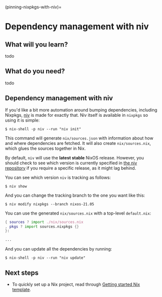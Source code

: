 (pinning-nixpkgs-with-niv)=

# Dependency management with niv

## What will you learn?

todo 

## What do you need?

todo

## Dependency management with niv <!-- todo fix double heading -->

If you'd like a bit more automation around bumping dependencies, including Nixpkgs,
[niv](https://github.com/nmattia/niv/) is made for exactly that. Niv itself is available in `nixpkgs` so using it is simple:

```
$ nix-shell -p niv --run "niv init"
```

This command will generate `nix/sources.json` with information about how and where dependencies are fetched. 
It will also create `nix/sources.nix`, which glues the sources together in Nix.

By default, `niv` will use the **latest stable** NixOS release. 
However, you should check to see which version is currently specified in [the niv repository](https://github.com/nmattia/niv) if you require a specific release, as it might lag behind.

You can see which version `niv` is tracking as follows:

```
$ niv show
```

And you can change the tracking branch to the one you want like this:

```
$ niv modify nixpkgs --branch nixos-21.05
```
You can use the generated `nix/sources.nix` with a top-level `default.nix`:

```nix
{ sources ? import ./nix/sources.nix
, pkgs ? import sources.nixpkgs {}
}:

...
```

And you can update all the dependencies by running:

```
$ nix-shell -p niv --run "niv update"
```

## Next steps

- To quickly set up a Nix project, read through
  [Getting started Nix template](https://github.com/nix-dot-dev/getting-started-nix-template).
